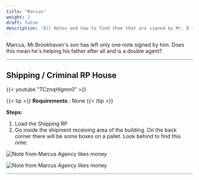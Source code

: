 ```yaml
---
title: "Marcus"
weight: 2
draft: false
description: "All Notes and how to find them that are signed by Mr. B in Brookhaven RP Secrets and Mysteries."
---
```



Marcus, Mr.Brookhaven's son has left only one note signed by him. Does this mean he's helping his father after all and is a double agent?

<hr style="background-color: #28b44c" size=8>

## Shipping / Criminal RP House


{{< youtube "TCznqHlgmn0" >}}

{{< tip >}}
**Requirements** : None
{{< /tip >}}

**Steps:**

1. Load the Shipping RP
2. Go inside the shipment receiving area of the building. On the back corner there will be some boxes on a pallet. Look behind to find this note:

![Note from Marcus Agency likes money](/images/bh/marucs_note_shipment_location.jpg) 

![Note from Marcus Agency likes money](/images/bh/marcus_note_shipment.jpg) 

<hr style="background-color: #28b44c" size=8>